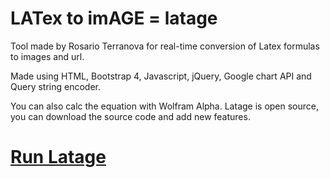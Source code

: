 # LATex to imAGE = latage

Tool made by Rosario Terranova for real-time conversion of Latex formulas to images and url.

Made using HTML, Bootstrap 4, Javascript, jQuery, Google chart API and Query string encoder.

You can also calc the equation with Wolfram Alpha. Latage is open source, you can download the source code and add new features.

# <a href="https://rosarioterranova.github.io/latage/">Run Latage</a>
